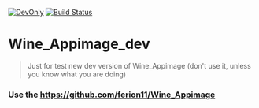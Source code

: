 [![DevOnly](https://img.shields.io/badge/DevOnly-Developer%20only%20repository-red "DevOnly")](https://github.com/ferion11/Wine_Appimage_dev) [![Build Status](https://travis-ci.org/ferion11/Wine_Appimage_dev.svg?branch=master)](https://travis-ci.org/ferion11/Wine_Appimage_dev)
#  Wine_Appimage_dev
>  Just for test new dev version of Wine_Appimage (don't use it, unless you know what you are doing)

###  Use the https://github.com/ferion11/Wine_Appimage
